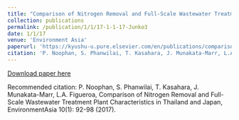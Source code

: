 ```yaml
---
title: "Comparison of Nitrogen Removal and Full-Scale Wastewater Treatment Plant Characteristics in Thailand and Japan"
collection: publications
permalink: /publication/1/1/17-1-1-17-Junko3
date: 1/1/17
venue: 'Environment Asia'
paperurl: 'https://kyushu-u.pure.elsevier.com/en/publications/comparison-of-nitrogen-removal-and-full-scale-wastewater-treatmen'
citation: 'P. Noophan, S. Phanwilai, T. Kasahara, J. Munakata-Marr, L.A. Figueroa, Comparison of Nitrogen Removal and Full-Scale Wastewater Treatment Plant Characteristics in Thailand and Japan, EnvironmentAsia 10(1): 92-98 (2017). '
---
```


<a href='https://kyushu-u.pure.elsevier.com/en/publications/comparison-of-nitrogen-removal-and-full-scale-wastewater-treatmen'>Download paper here</a>

Recommended citation: P. Noophan, S. Phanwilai, T. Kasahara, J. Munakata-Marr, L.A. Figueroa, Comparison of Nitrogen Removal and Full-Scale Wastewater Treatment Plant Characteristics in Thailand and Japan, EnvironmentAsia 10(1): 92-98 (2017). 